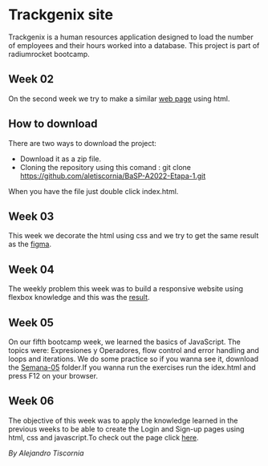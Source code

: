 # Trackgenix site
Trackgenix is ​​a human resources application designed to load the number of employees 
and their hours worked into a database. This project is part of radiumrocket bootcamp.

## Week 02

On the second week we try to make a similar [web page](https://www.figma.com/file/uUTondiju03ty4RzOxxTU6/UI-kit-RR-(BaSP)-Bestia-A?node-id=721%3A652) using html.

## How to download
There are two ways to download the project:
* Download it as a zip file.
* Cloning the repository using this comand : git clone https://github.com/aletiscornia/BaSP-A2022-Etapa-1.git

When you have the file just double click index.html.

## Week 03

This week we decorate the html using css and we try to get the same result as the [figma](https://www.figma.com/file/uUTondiju03ty4RzOxxTU6/UI-kit-RR-(BaSP)-Bestia-A?node-id=721%3A652).

## Week 04

The weekly problem this week was to build a responsive website using flexbox knowledge and this was the [result](https://aletiscornia.github.io/BaSP-A2022-Etapa-1/Semana-04).

## Week 05
On our fifth bootcamp week, we learned the basics of JavaScript. The topics were: Expresiones y Operadores, flow control and error handling and loops and iterations.
We do some practice so if you wanna see it, download the [Semana-05](https://github.com/aletiscornia/BaSP-A2022-Etapa-1/tree/master/Semana-04) folder.If you wanna run the exercises run the idex.html and press F12 on your browser.

## Week 06
The objective of this week was to apply the knowledge learned in the previous weeks to be able to create the Login and Sign-up pages using html, css and javascript.To check out the page click [here](https://aletiscornia.github.io/BaSP-A2022-Etapa-1/Semana-06/views/login.html).

_By Alejandro Tiscornia_